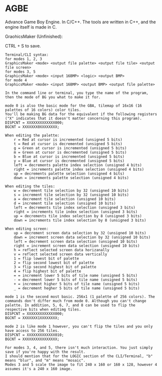 # AGBE
Advance Game Boy Engine. In C/C++. The tools are written in C++, and the engine itself is made in C.

GraohicsMaker (Unfinished):

CTRL + S to save.

    Terminal/CLI syntax:
    for modes 1, 2, 3
    GraphicsMaker <mode> <output file palette> <output file tile> <output file screen>
    for modes 3, 5
    GraphicsMaker <mode> <input 16BMP> <logic> <output BMP>
    for mode 4
    GraphicsMaker <mode> <input 16BMP> <output BMP> <output file palette>

    In the command line or terminal, you type the name of the program, then the mode of BG you what to make it for.

    mode 0 is also the basic mode for the GBA, tilemap of 16x16 (16 palettes of 16 colors) color tiles.
    You'll be making BG data for the equivalent if the following registers ("X" indicates that it doesn't matter concerning this program).
    DISPCNT = XXXXXXXXXXXXX000;
    BGCNT = XXXXXXX0XXXXXXXX;

    When editing the palette:
        r = Red at cursor is incremented (unsigned 5 bits)
        t = Red at cursor is decremented (unsigned 5 bits)
        g = Green at cursor is incremented (unsigned 5 bits)
        m = Green at cursor is decremented (unsigned 5 bits)
        b = Blue at cursor is incremented (unsigned 5 bits)
        y = Blue at cursor is decremented (unsigned 5 bits)
        left = decrements palette index selection (unsigned 4 bits)
        right = increments palette index selection (unsigned 4 bits)
        up = decrements palette selection (unsigned 4 bits)
        down = increments palette selection (unsigned 4 bits)

    When editing the tiles:
        w = decrement tile selection by 32 (unsigned 10 bits)
        s = increment tile selection by 32 (unsigned 10 bits)
        a = decrement tile selection (unsigned 10 bits)
        d = increment tile selection (unsigned 10 bits)
        left = decrements tile index selection (unsigned 3 bits)
        right = increments tile index selection (unsigned 3 bits)
        up = decrements tile index selection by 8 (unsigned 3 bits)
        down = increments tile index selection by 8 (unsigned 3 bits)
    
    When editing screen:
        up = decrement screen data selection by 32 (unsigned 10 bits)
        down = increment screen data selection by 32 (unsigned 10 bits)
        left = decrement screen data selection (unsigned 10 bits)
        right = increment screen data selection (unsigned 10 bits)
        h = reflect selected screen data horizanally
        v = reflect selected screen data vertically
        1 = flip lowest bit of palette
        2 = flip second lowest bit of palette
        3 = flip second highest bit of palette
        4 = flip highest bit of palette
        = = increment lower 5 bits of tile name (unsigned 5 bits)
        - = decrement lower 5 bits of tile name (unsigned 5 bits)
        + = increment higher 5 bits of tile name (unsigned 5 bits)
        _ = decrement hegher 5 bits of tile name (unsigned 5 bits)
        
    mode 1 is the second most basic. 256x1 (1 palette of 256 colors). The commands don't differ much from mode 0. Although you can't change palette. In addition, 5, 6, 7, and 8 can be used to flip the respective bits when editimg tiles.
    DISPCNT = XXXXXXXXXXXXX000;
    BGCNT = XXXXXXX1XXXXXXXX;
    
    mode 2 is like mode 1 however, you can't flip the tiles and you only have access to 256 tiles.
    DISPCNT = XXXXXXXXXXXXX010;
    BGCNT = XXXXXXXXXXXXXXXX;
    
    For modes 3, 4, and 5, there isn't much interaction. You just simply save if you're happy with the result.
    I should mention that for the LOGIC section of the CLI/Terminal, "b" means "blur", and "m" means "mosaic".
    Modes 3 and 5 scale the image to fit 240 x 160 or 160 x 128, however 4 assumes it's a 240 x 160 image.
